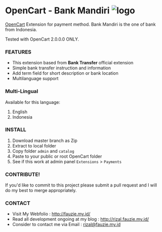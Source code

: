 OpenCart - Bank Mandiri ![logo]
===============================

[logo]: https://github.com/fauzie/oc-bank-mandiri/raw/master/admin/view/image/payment/bank_mandiri.png "Bank Mandiri Logo"

[OpenCart](http://opencart.com/) Extension for payment method. Bank Mandiri is the one of bank from Indonesia.

Tested with OpenCart 2.0.0.0 ONLY.

### FEATURES

* This extension based from **Bank Transfer** official extension
* Simple bank transfer instruction and information
* Add term field for short description or bank location
* Multilanguage support

### Multi-Lingual

Available for this language:

1. English
2. Indonesia

### INSTALL

1. Download master branch as Zip
2. Extract to local folder
3. Copy folder `admin` and `catalog`
4. Paste to your public or root OpenCart folder
5. See if this work at admin panel `Extensions` > `Payments`

### CONTRIBUTE!

If you'd like to commit to this project please submit a pull request and I will do my best to merge appropriately.

### CONTACT

* Visit My Webfolio : http://fauzie.my.id/
* Read all development ongoing at my blog : http://rizal.fauzie.my.id/
* Consider to contact me via Email : rizal@fauzie.my.id
